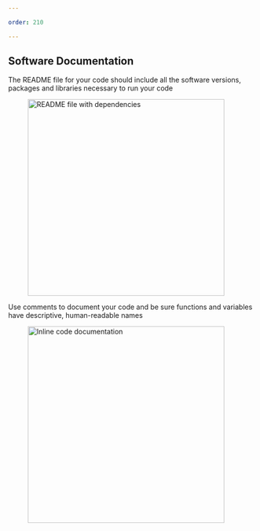 ```yaml
---

order: 210

---
```


## Software Documentation

<div>
  <div class="two-col left small">
    <p>The README file for your code should include all the software versions, packages and libraries necessary to run your code</p>
  </div>
<div class="two-col right">
    <figure>
      <img src="{{ site.baseurl }}/assets/img/slides/readme_documentation.png" 
           alt="README file with dependencies" width="400" />
    </figure>
  </div>
<div>
  <div class="two-col left small">
    <p>Use comments to document your code and be sure functions and variables have descriptive, human-readable names</p>
  </div>
<div class="two-col right">
    <figure>
      <img src="{{ site.baseurl }}/assets/img/slides/in_line_comments.png" 
           alt="Inline code documentation" width="400" />
    </figure>
  </div>
